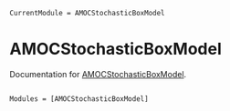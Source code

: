 ```@meta
CurrentModule = AMOCStochasticBoxModel
```

# AMOCStochasticBoxModel

Documentation for [AMOCStochasticBoxModel](https://github.com/matt-graham/AMOCStochasticBoxModel.jl).

```@index
```

```@autodocs
Modules = [AMOCStochasticBoxModel]
```
